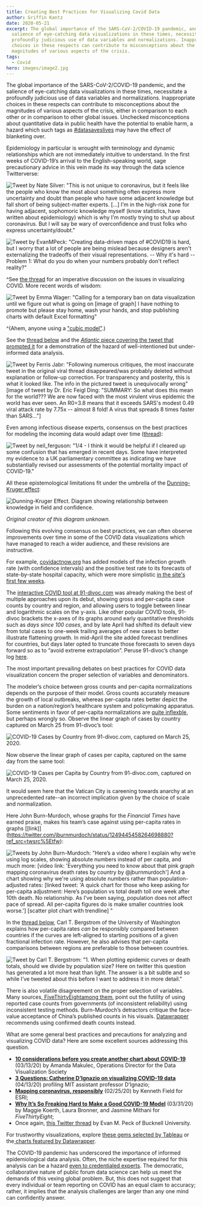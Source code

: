 ```yaml
---
title: Creating Best Practices for Visualizing Covid Data
author: Griffin Kantz
date: 2020-05-21
excerpt: The global importance of the SARS-CoV-2/COVID-19 pandemic, and the
  salience of eye-catching data visualizations in these times, necessitate a
  profoundly judicious use of data variables and normalizations. Inappropriate
  choices in these respects can contribute to misconceptions about the
  magnitudes of various aspects of the crisis.
tags:
  - Covid
hero: images/image2.jpg
---
```

The global importance of the SARS-CoV-2/COVID-19 pandemic, and the salience of eye-catching data visualizations in these times, necessitate a profoundly judicious use of data variables and normalizations. Inappropriate choices in these respects can contribute to misconceptions about the magnitudes of various aspects of the crisis, either in comparison to each other or in comparison to other global issues. Unchecked misconceptions about quantitative data in public health have the potential to enable harm, a hazard which such tags as [\#datasaveslives](https://twitter.com/hashtag/datasaveslives?lang=en) may have the effect of blanketing over.

Epidemiology in particular is wrought with terminology and dynamic relationships which are not immediately intuitive to understand. In the first weeks of COVID-19’s arrival to the English-speaking world, sage precautionary advice in this vein made its way through the data science Twitterverse:

![Tweet by Nate Silver: "This is not unique to coronavirus, but it feels like the people who know the *most* about something often express more uncertainty and doubt than people who have some adjacent knowledge but fall short of  being subject-matter experts. [...] I'm in the high-risk zone for having adjacent, sophomoric knowledge myself (know statistics, have written about epidemiology) which is why I'm mostly trying to shut up about coronavirus. But I will say be wary of overconfidence and trust folks who express uncertainty/doubt."](images/screen-shot-2020-05-19-at-6.40.06-am.png "tweet0")

![Tweet by EvanMPeck: "Creating data-driven maps of #COVID19 is hard, but I worry that a lot of people are being mislead because designers aren't externalizing the tradeoffs of their visual representations.  -- Why it's hard -- Problem 1: What do you do when your numbers probably don't reflect reality?"](images/screen-shot-2020-05-19-at-6.44.15-am.png "tweet1")

^See [the thread](https://twitter.com/EvanMPeck/status/1235568532840120321) for an imperative discussion on the issues in visualizing COVID. More recent words of wisdom:

![Tweet by Emma Wager: "Calling for a temporary ban on data visualization until we figure out what is going on [image of graph] I have nothing to promote but please stay home, wash your hands, and stop publishing charts with default Excel formatting"](images/screen-shot-2020-05-19-at-6.44.32-am.png "tweet3")

^(Ahem, anyone using a ["cubic model"](https://twitter.com/bencasselman/status/1258136404363808769).)

See the [thread below](https://twitter.com/ferrisjabr/status/1221145299084726273) and the [*Atlantic* piece covering the tweet that prompted it](https://www.theatlantic.com/technology/archive/2020/01/china-coronavirus-twitter/605644/) for a demonstration of the hazard of well-intentioned but under-informed data analysis.

![Tweet by Ferris Jabr: "Following numerous critiques, the most inaccurate tweet in the original viral thread disappeared/was probably deleted without explanation or follow-up correction. For transparency and posterity, this is what it looked like.  The info in the pictured tweet is unequivocally wrong" [image of tweet by Dr. Eric Feigl Ding: "SUMMARY: So what does this mean for the world??? We are now faced with the most virulent virus epidemic the world has ever seen. An R0=3.8 means that it exceeds SARS's modest 0.49 viral attack rate by 7.75x -- almost 8 fold! A virus that spreads 8 times faster than SARS..."]](images/screen-shot-2020-05-19-at-6.44.47-am.png "tweet4")

Even among infectious disease experts, consensus on the best practices for modeling the incoming data would adapt over time ([thread](https://twitter.com/neil_ferguson/status/1243294815200124928)):

![Tweet by neil_ferguson: "1/4 - I think it would be helpful if I cleared up some confusion that has emerged in recent days. Some have interpreted my evidence to a UK parliamentary committee as indicating we have substantially revised our assessments of the potential mortality impact of COVID-19."](images/screen-shot-2020-05-19-at-6.45.02-am.png "tweet5")

All these epistemological limitations fit under the umbrella of the [Dunning-Kruger effect](https://en.wikipedia.org/wiki/Dunning%E2%80%93Kruger_effect):

![Dunning-Kruger Effect. Diagram showing relationship between knowledge in field and confidence.](images/image1.jpg "Dunning-Kruger")

*Original creator of this diagram unknown.*

Following this evolving consensus on best practices, we can often observe improvements over time in some of the COVID data visualizations which have managed to reach a wider audience, and these revisions are instructive.

For example, [covidactnow.org](https://covidactnow.org/) has added models of the infection growth rate (with confidence intervals) and the positive test rate to its forecasts of state-by-state hospital capacity, which were more simplistic [in the site's first few weeks](https://web.archive.org/web/20200327060650/http:/www.covidactnow.org/state/NY).

The [interactive COVID tool at 91-divoc.com](http://91-divoc.com/pages/covid-visualization/) was already making the best of multiple approaches upon its debut, showing gross and per-capita case counts by country and region, and allowing users to toggle between linear and logarithmic scales on the y-axis. Like other popular COVID tools, 91-divoc brackets the x-axes of its graphs around early quantitative thresholds such as *days since 100 cases*, and by late April had shifted its default view from total cases to one-week trailing averages of new cases to better illustrate flattening growth. In mid-April the site added forecast trendlines for countries, but days later opted to truncate those forecasts to seven days forward so as to “avoid extreme extrapolation”. Peruse 91-divoc’s change log [here](http://91-divoc.com/pages/covid-visualization/changes.html).

The most important prevailing debates on best practices for COVID data visualization concern the proper selection of variables and denominators.

The modeler’s choice between gross counts and per-capita normalizations depends on the purpose of their model. Gross counts accurately measure the growth of local outbreaks, whereas per-capita rates better depict the burden on a nation/region’s healthcare system and policymaking apparatus. Some sentiments in favor of per-capita normalizations are [quite inflexble](https://twitter.com/NateSilver538/status/1245132431818178561), but perhaps wrongly so. Observe the linear graph of cases by country captured on March 25 from 91-divoc’s tool:

![COVID-19 Cases by Country from 91-divoc.com, captured on March 25, 2020.](images/image2.jpg "COVID-19 Cases by Country from 91-divoc.com, captured on March 25, 2020.")

Now observe the linear graph of cases per capita, captured on the same day from the same tool:

![COVID-19 Cases per Capita by Country from 91-divoc.com, captured on March 25, 2020.](images/image3.jpg "COVID-19 Cases per Capita by Country from 91-divoc.com, captured on March 25, 2020.")

It would seem here that the Vatican City is careening towards anarchy at an unprecedented rate--an incorrect implication given by the choice of scale and normalization.

Here John Burn-Murdoch, whose graphs for the *Financial Times* have earned praise, makes his team’s case against using per-capita rates in graphs [\[link]](https://twitter.com/jburnmurdoch/status/1249445458264698880?ref_src=twsrc%5Etfw):

![Tweets by John Burn-Murdoch: "Here’s a video where I explain why we’re using log scales, showing absolute numbers instead of per capita, and much more: [video link: 'Everything you need to know about that pink graph mapping coronavirus death rates by country by @jburnmurdoch'] And a chart showing why we're using absolute numbers rather than population-adjusted rates: [linked tweet: 'A quick chart for those who keep asking for per-capita adjustment:  Here’s population vs total death toll one week after 10th death.  No relationship.  As I’ve been saying, population does not affect pace of spread. All per-capita figures do is make smaller countries look worse.'] [scatter plot chart with trendline] "](images/screen-shot-2020-05-19-at-6.48.50-am.png "tweet05")

In the [thread below](https://twitter.com/CT_Bergstrom/status/1249930293928030209), Carl T. Bergstrom of the University of Washington explains how per-capita rates *can* be responsibly compared between countries if the curves are left-aligned to starting positions of a given fractional infection rate. However, he also advises that per-capita comparisons between regions are preferable to those between countries.

![Tweet by Carl T. Bergstrom: "1. When plotting epidemic curves or death totals, should we divide by population size? Here on twitter this question has generated a lot more heat than light.   The answer is a bit subtle and so while I’ve tweeted about this before I want to address it in more detail."](images/screen-shot-2020-05-19-at-6.50.42-am.png "tweet06")

There is also volatile disagreement on the proper selection of variables. Many sources,[ FiveThirtyEight](https://fivethirtyeight.com/features/coronavirus-case-counts-are-meaningless/)[among them](https://fivethirtyeight.com/features/coronavirus-case-counts-are-meaningless/), point out the futility of using reported case counts from governments (of inconsistent reliability) using inconsistent testing methods. Burn-Murdoch’s detractors critique the face-value acceptance of China’s published counts in his visuals. [Datawrapper](https://blog.datawrapper.de/coronaviruscharts/) recommends using confirmed death counts instead.

What are some general best practices and precautions for analyzing and visualizing COVID data? Here are some excellent sources addressing this question.

* **[10 considerations before you create another chart about COVID-19](https://www.tableau.com/about/blog/2020/3/ten-considerations-you-create-another-chart-about-covid-19)** (03/13/20) by Amanda Makulec, Operations Director for the Data Visualization Societ[](http://news.mit.edu/2020/catherine-dignazio-visualizing-covid-19-data-0414)y
* **[3 Questions: Catherine D’Ignazio on visualizing COVID-19 data](http://news.mit.edu/2020/catherine-dignazio-visualizing-covid-19-data-0414)** (04/13/20) profiling MIT assistant professor D’Ignazio;[](https://www.esri.com/arcgis-blog/products/product/mapping/mapping-coronavirus-responsibly/)
* **[Mapping coronavirus, responsibly](https://www.esri.com/arcgis-blog/products/product/mapping/mapping-coronavirus-responsibly/)** (02/25/20) by Kenneth Field for ESRI;
* **[Why It’s So Freaking Hard to Make a Good COVID-19 Model](https://fivethirtyeight.com/features/why-its-so-freaking-hard-to-make-a-good-covid-19-model/)** (03/31/20) by Maggie Koerth, Laura Bronner, and Jasmine Mithani for *FiveThirtyEight*;
* Once again, [this Twitter thread](https://twitter.com/EvanMPeck/status/1235568532840120321) by Evan M. Peck of Bucknell University.

For trustworthy visualizations, explore [these gems selected by Tableau](https://www.tableau.com/about/blog/2020/4/most-interesting-data-vizzes-covid-19-weve-seen-media-so-far) or the[ charts featured by Datawrapper](https://blog.datawrapper.de/coronaviruscharts/).

The COVID-19 pandemic has underscored the importance of informed epidemiological data analysis. Often, the niche expertise required for this analysis can be a hazard [even to credentialed experts](https://twitter.com/ferrisjabr/status/1221146622341443584). The democratic, collaborative nature of public forum data science can help us meet the demands of this vexing global problem. But, this does not suggest that every individual or team reporting on COVID has an equal claim to accuracy; rather, it implies that the analysis challenges are larger than any one mind can confidently answer.